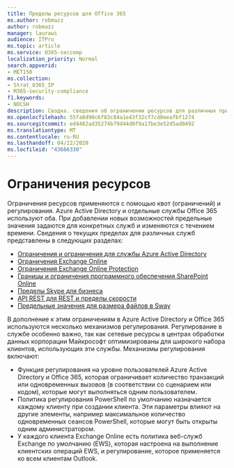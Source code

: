 ```yaml
---
title: Пределы ресурсов для Office 365
ms.author: robmazz
author: robmazz
manager: laurawi
audience: ITPro
ms.topic: article
ms.service: O365-seccomp
localization_priority: Normal
search.appverid:
- MET150
ms.collection:
- Strat_O365_IP
- M365-security-compliance
f1.keywords:
- NOCSH
description: Сводка. сведения об ограничении ресурсов для различных приложений в Office 365.
ms.openlocfilehash: 55fa8d90c6f83c84a1e43f32cf7cd0eeafbf1274
ms.sourcegitcommit: ed4482ad35274b79d44d0f9a17be3e52d5ad0492
ms.translationtype: MT
ms.contentlocale: ru-RU
ms.lasthandoff: 04/22/2020
ms.locfileid: "43666330"
---
```

# <a name="resource-limits"></a>Ограничения ресурсов

Ограничения ресурсов применяются с помощью квот (ограничений) и регулирования. Azure Active Directory и отдельные службы Office 365 используют оба. При добавлении новых возможностей предельные значения задаются для конкретных служб и изменяются с течением времени. Сведения о текущих пределах для различных служб представлены в следующих разделах:

- [Ограничения и ограничения для службы Azure Active Directory](https://docs.microsoft.com/azure/azure-resource-manager/management/azure-subscription-service-limits)
- [Ограничения Exchange Online](https://technet.microsoft.com/library/exchange-online-limits.aspx)
- [Ограничения Exchange Online Protection](https://technet.microsoft.com/library/exchange-online-protection-limits.aspx)
- [Границы и ограничения программного обеспечения SharePoint Online](https://support.office.com/article/SharePoint-Online-software-boundaries-and-limits-8F34FF47-B749-408B-ABC0-B605E1F6D498)
- [Пределы Skype для бизнеса](https://technet.microsoft.com/library/skype-for-business-online-limits.aspx)
- [API REST для REST и пределы скорости](https://developer.yammer.com/docs/rest-api-rate-limits)
- [Предельные значения для размера файлов в Sway](https://support.office.com/article/File-size-limits-in-Sway-4db21bc6-b42b-499f-9272-66e089db109f)

В дополнение к этим ограничениям в Azure Active Directory и Office 365 используются несколько механизмов регулирования. Регулирование в службе особенно важно, так как сетевые ресурсы в центрах обработки данных корпорации Майкрософт оптимизированы для широкого набора клиентов, использующих эти службы. Механизмы регулирования включают:

- Функция регулирования на уровне пользователей Azure Active Directory и Office 365, которая ограничивает количество транзакций или одновременных вызовов (в соответствии со сценарием или кодом), которые могут выполняться одним пользователем.
- Политика регулирования PowerShell по умолчанию назначается каждому клиенту при создании клиента. Эти параметры влияют на другие элементы, например максимальное количество одновременных сеансов PowerShell, которые могут быть открыты одним администратором.
- У каждого клиента Exchange Online есть политика веб-служб Exchange по умолчанию (EWS), которая настроена на выполнение клиентских операций EWS, и регулирование, которое применяется ко всем клиентам Outlook.
